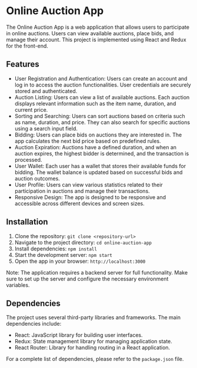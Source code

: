 # Online Auction App

The Online Auction App is a web application that allows users to participate in online auctions. Users can view available auctions, place bids, and manage their account. This project is implemented using React and Redux for the front-end.

## Features

- User Registration and Authentication: Users can create an account and log in to access the auction functionalities. User credentials are securely stored and authenticated.
- Auction Listing: Users can view a list of available auctions. Each auction displays relevant information such as the item name, duration, and current price.
- Sorting and Searching: Users can sort auctions based on criteria such as name, duration, and price. They can also search for specific auctions using a search input field.
- Bidding: Users can place bids on auctions they are interested in. The app calculates the next bid price based on predefined rules.
- Auction Expiration: Auctions have a defined duration, and when an auction expires, the highest bidder is determined, and the transaction is processed.
- User Wallet: Each user has a wallet that stores their available funds for bidding. The wallet balance is updated based on successful bids and auction outcomes.
- User Profile: Users can view various statistics related to their participation in auctions and manage their transactions.
- Responsive Design: The app is designed to be responsive and accessible across different devices and screen sizes.

## Installation

1. Clone the repository: `git clone <repository-url>`
2. Navigate to the project directory: `cd online-auction-app`
3. Install dependencies: `npm install`
4. Start the development server: `npm start`
5. Open the app in your browser: `http://localhost:3000`

Note: The application requires a backend server for full functionality. Make sure to set up the server and configure the necessary environment variables.

## Dependencies

The project uses several third-party libraries and frameworks. The main dependencies include:

- React: JavaScript library for building user interfaces.
- Redux: State management library for managing application state.
- React Router: Library for handling routing in a React application.

For a complete list of dependencies, please refer to the `package.json` file.